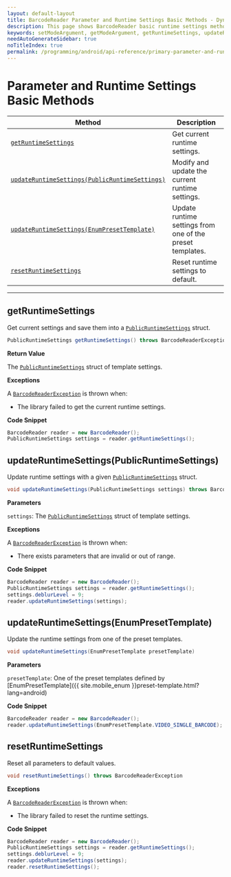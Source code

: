 ```yaml
---
layout: default-layout
title: BarcodeReader Parameter and Runtime Settings Basic Methods - Dynamsoft Barcode Reader Android API Reference
description: This page shows BarcodeReader basic runtime settings methods of Dynamsoft Barcode Reader for Android SDK.
keywords: setModeArgument, getModeArgument, getRuntimeSettings, updateRuntimeSettings, resetRuntimeSettings, parameter and runtime settings basic methods, BarcodeReader, api reference, android
needAutoGenerateSidebar: true
noTitleIndex: true
permalink: /programming/android/api-reference/primary-parameter-and-runtime-settings-basic.html
---
```



# Parameter and Runtime Settings Basic Methods

  | Method               | Description |
  |----------------------|-------------|
  | [`getRuntimeSettings`](#getruntimesettings) | Get current runtime settings. |
  | [`updateRuntimeSettings(PublicRuntimeSettings)`](#updateruntimesettingspublicruntimesettings) | Modify and update the current runtime settings. |
  | [`updateRuntimeSettings(EnumPresetTemplate)`](#updateruntimesettingsenumpresettemplate) | Update runtime settings from one of the preset templates. |
  | [`resetRuntimeSettings`](#resetruntimesettings) | Reset runtime settings to default. |

  ---

## getRuntimeSettings

Get current settings and save them into a [`PublicRuntimeSettings`](auxiliary-PublicRuntimeSettings.md) struct.

```java
PublicRuntimeSettings getRuntimeSettings() throws BarcodeReaderException
```

**Return Value**

The [`PublicRuntimeSettings`](auxiliary-PublicRuntimeSettings.md) struct of template settings.

**Exceptions**

A [`BarcodeReaderException`](auxiliary-BarcodeReaderException.md) is thrown when:

- The library failed to get the current runtime settings.

**Code Snippet**

```java
BarcodeReader reader = new BarcodeReader();
PublicRuntimeSettings settings = reader.getRuntimeSettings();
```

## updateRuntimeSettings(PublicRuntimeSettings)

Update runtime settings with a given [`PublicRuntimeSettings`](auxiliary-PublicRuntimeSettings.md) struct.

```java
void updateRuntimeSettings(PublicRuntimeSettings settings) throws BarcodeReaderException
```

**Parameters**

`settings`: The [`PublicRuntimeSettings`](auxiliary-PublicRuntimeSettings.md) struct of template settings.

**Exceptions**

A [`BarcodeReaderException`](auxiliary-BarcodeReaderException.md) is thrown when:

- There exists parameters that are invalid or out of range.

**Code Snippet**

```java
BarcodeReader reader = new BarcodeReader();
PublicRuntimeSettings settings = reader.getRuntimeSettings();
settings.deblurLevel = 9;
reader.updateRuntimeSettings(settings);
```

## updateRuntimeSettings(EnumPresetTemplate)

Update the runtime settings from one of the preset templates.

```java
void updateRuntimeSettings(EnumPresetTemplate presetTemplate)
```

**Parameters**

`presetTemplate`: One of the preset templates defined by [EnumPresetTemplate]({{ site.mobile_enum }}preset-template.html?lang=android)

**Code Snippet**

```java
BarcodeReader reader = new BarcodeReader();
reader.updateRuntimeSettings(EnumPresetTemplate.VIDEO_SINGLE_BARCODE);
```

## resetRuntimeSettings

Reset all parameters to default values.

```java
void resetRuntimeSettings() throws BarcodeReaderException
```

**Exceptions**

A [`BarcodeReaderException`](auxiliary-BarcodeReaderException.md) is thrown when:

- The library failed to reset the runtime settings.

**Code Snippet**

```java
BarcodeReader reader = new BarcodeReader();
PublicRuntimeSettings settings = reader.getRuntimeSettings();
settings.deblurLevel = 9;
reader.updateRuntimeSettings(settings);
reader.resetRuntimeSettings();
```

